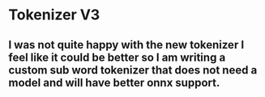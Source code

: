 # Tokenizer V3

## I was not quite happy with the new tokenizer I feel like it could be better so I am writing a custom sub word tokenizer that does not need a model and will have better onnx support.